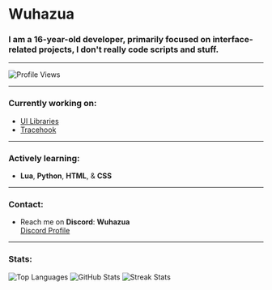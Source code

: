 # Wuhazua

### I am a 16-year-old developer, primarily focused on interface-related projects, I don't really code scripts and stuff.

---

![Profile Views](https://komarev.com/ghpvc/?username=wuhazua&label=Profile%20views&color=0e75b6&style=flat)

---

### Currently working on:
- [UI Libraries](https://github.com/Wuhazua/UI-Libraries)
- [Tracehook](https://github.com/Wuhazua/Tracehook)

---

### Actively learning:
- **Lua**, **Python**, **HTML**, & **CSS**

---

### Contact:
- Reach me on **Discord**: **Wuhazua**  
[Discord Profile](https://discord.com/users/605995776711327769)

---

### Stats:
![Top Languages](https://github-readme-stats.vercel.app/api/top-langs?username=wuhazua&show_icons=true&locale=en&layout=compact)
![GitHub Stats](https://github-readme-stats.vercel.app/api?username=wuhazua&show_icons=true&locale=en)
![Streak Stats](https://streak-stats.demolab.com/?user=Wuhazua)
